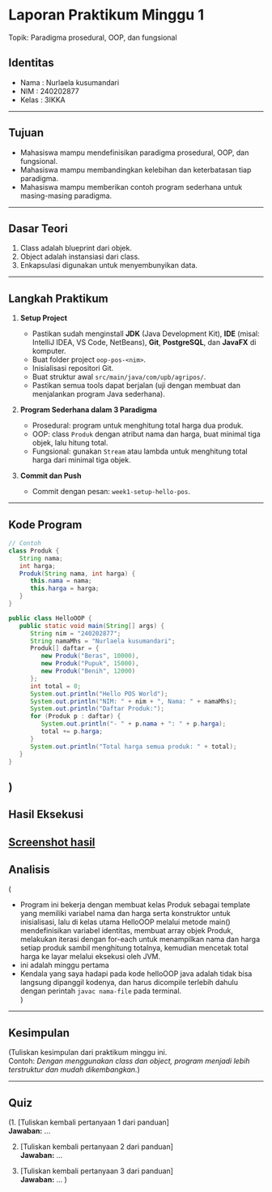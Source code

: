 # Laporan Praktikum Minggu 1

Topik: Paradigma prosedural, OOP, dan fungsional

## Identitas

- Nama : Nurlaela kusumandari
- NIM : 240202877
- Kelas : 3IKKA

---

## Tujuan

- Mahasiswa mampu mendefinisikan paradigma prosedural, OOP, dan fungsional.
- Mahasiswa mampu membandingkan kelebihan dan keterbatasan tiap paradigma.
- Mahasiswa mampu memberikan contoh program sederhana untuk masing-masing paradigma.

---

## Dasar Teori

1. Class adalah blueprint dari objek.
2. Object adalah instansiasi dari class.
3. Enkapsulasi digunakan untuk menyembunyikan data.

---

## Langkah Praktikum

1. **Setup Project**
   - Pastikan sudah menginstall **JDK** (Java Development Kit), **IDE** (misal: IntelliJ IDEA, VS Code, NetBeans), **Git**, **PostgreSQL**, dan **JavaFX** di komputer.
   - Buat folder project `oop-pos-<nim>`.
   - Inisialisasi repositori Git.
   - Buat struktur awal `src/main/java/com/upb/agripos/`.
   - Pastikan semua tools dapat berjalan (uji dengan membuat dan menjalankan program Java sederhana).

2. **Program Sederhana dalam 3 Paradigma**
   - Prosedural: program untuk menghitung total harga dua produk.
   - OOP: class `Produk` dengan atribut nama dan harga, buat minimal tiga objek, lalu hitung total.
   - Fungsional: gunakan `Stream` atau lambda untuk menghitung total harga dari minimal tiga objek.

3. **Commit dan Push**
   - Commit dengan pesan: `week1-setup-hello-pos`.

---

## Kode Program

```java
// Contoh
class Produk {
   String nama;
   int harga;
   Produk(String nama, int harga) {
      this.nama = nama;
      this.harga = harga;
   }
}

public class HelloOOP {
   public static void main(String[] args) {
      String nim = "240202877";
      String namaMhs = "Nurlaela kusumandari";
      Produk[] daftar = {
         new Produk("Beras", 10000),
         new Produk("Pupuk", 15000),
         new Produk("Benih", 12000)
      };
      int total = 0;
      System.out.println("Hello POS World");
      System.out.println("NIM: " + nim + ", Nama: " + namaMhs);
      System.out.println("Daftar Produk:");
      for (Produk p : daftar) {
         System.out.println("- " + p.nama + ": " + p.harga);
         total += p.harga;
      }
      System.out.println("Total harga semua produk: " + total);
   }
}
```

## )

## Hasil Eksekusi

## [Screenshot hasil](screenshots/HelloOOP.png)

## Analisis

(

- Program ini bekerja dengan membuat kelas Produk sebagai template yang memiliki variabel nama dan harga serta konstruktor untuk inisialisasi, lalu di kelas utama HelloOOP melalui metode main() mendefinisikan variabel identitas, membuat array objek Produk, melakukan iterasi dengan for-each untuk menampilkan nama dan harga setiap produk sambil menghitung totalnya, kemudian mencetak total harga ke layar melalui eksekusi oleh JVM.
- ini adalah minggu pertama
- Kendala yang saya hadapi pada kode helloOOP java adalah tidak bisa langsung dipanggil kodenya, dan harus dicompile terlebih dahulu dengan perintah `javac nama-file` pada terminal.  
  )

---

## Kesimpulan

(Tuliskan kesimpulan dari praktikum minggu ini.  
Contoh: _Dengan menggunakan class dan object, program menjadi lebih terstruktur dan mudah dikembangkan._)

---

## Quiz

(1. [Tuliskan kembali pertanyaan 1 dari panduan]  
 **Jawaban:** …

2. [Tuliskan kembali pertanyaan 2 dari panduan]  
   **Jawaban:** …

3. [Tuliskan kembali pertanyaan 3 dari panduan]  
   **Jawaban:** … )
